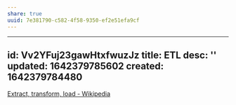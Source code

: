 ```yaml
---
share: true
uuid: 7e381790-c582-4f58-9350-ef2e51efa9cf
---
```

---
id: Vv2YFuj23gawHtxfwuzJz
title: ETL
desc: ''
updated: 1642379785602
created: 1642379784480
---

[Extract, transform, load - Wikipedia](https://en.wikipedia.org/wiki/Extract,_transform,_load)
